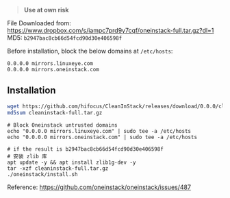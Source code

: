 > **Use at own risk**

File Downloaded from: https://www.dropbox.com/s/iampc7prd9y7cqf/oneinstack-full.tar.gz?dl=1    
MD5: `b2947bac8cb66d54fcd90d30e406598f`

Before installation, block the below domains at `/etc/hosts`:

```
0.0.0.0 mirrors.linuxeye.com
0.0.0.0 mirrors.oneinstack.com
```

## Installation

```bash
wget https://github.com/hifocus/CleanInStack/releases/download/0.0.0/cleaninstack-full.tar.gz
md5sum cleaninstack-full.tar.gz
```

```
# Block Oneinstack untrusted domains
echo "0.0.0.0 mirrors.linuxeye.com" | sudo tee -a /etc/hosts
echo "0.0.0.0 mirrors.oneinstack.com" | sudo tee -a /etc/hosts
```

```
# if the result is b2947bac8cb66d54fcd90d30e406598f
# 安装 zlib 库
apt update -y && apt install zlib1g-dev -y
tar -xzf cleaninstack-full.tar.gz
./oneinstack/install.sh
```

Reference: https://github.com/oneinstack/oneinstack/issues/487
